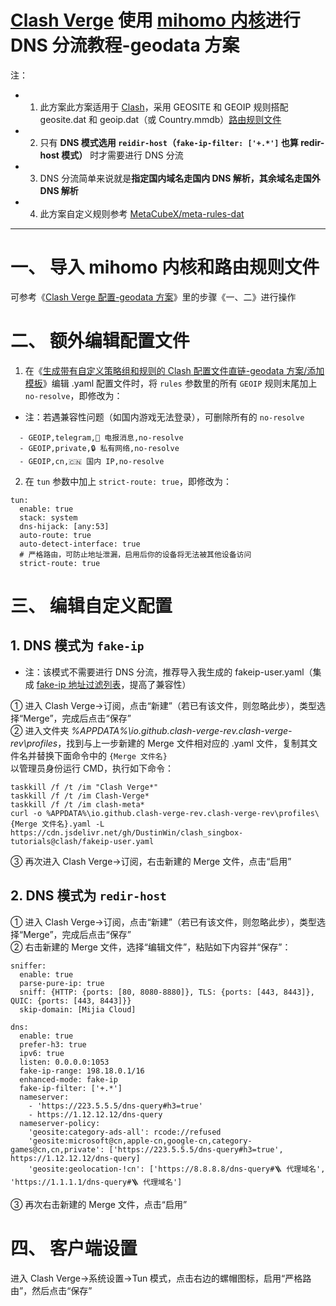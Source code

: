 # [Clash Verge](https://github.com/clash-verge-rev/clash-verge-rev) 使用 [mihomo 内核](https://github.com/MetaCubeX/mihomo)进行 DNS 分流教程-geodata 方案
注：
- 1. 此方案此方案适用于 [Clash](https://github.com/Dreamacro/clash)，采用 GEOSITE 和 GEOIP 规则搭配 geosite.dat 和 geoip.dat（或 Country.mmdb）[路由规则文件](https://github.com/MetaCubeX/meta-rules-dat)
- 2. 只有 **DNS 模式选用 `reidir-host`（`fake-ip-filter: ['+.*']` 也算 redir-host 模式）** 时才需要进行 DNS 分流
- 3. DNS 分流简单来说就是**指定国内域名走国内 DNS 解析，其余域名走国外 DNS 解析**
- 4. 此方案自定义规则参考 [MetaCubeX/meta-rules-dat](https://github.com/MetaCubeX/meta-rules-dat)
---
# 一、 导入 mihomo 内核和路由规则文件
可参考《[Clash Verge 配置-geodata 方案](https://github.com/DustinWin/clash_singbox-tutorials/blob/main/%E6%95%99%E7%A8%8B%E5%90%88%E9%9B%86/Clash/%E5%9F%BA%E7%A1%80%E7%AF%87/Clash%20Verge%20%E9%85%8D%E7%BD%AE-geodata%20%E6%96%B9%E6%A1%88.md)》里的步骤《一、二》进行操作
# 二、 额外编辑配置文件
1. 在《[生成带有自定义策略组和规则的 Clash 配置文件直链-geodata 方案/添加模板](https://github.com/DustinWin/clash_singbox-tutorials/blob/main/%E6%95%99%E7%A8%8B%E5%90%88%E9%9B%86/Clash/%E5%9F%BA%E7%A1%80%E7%AF%87/%E7%94%9F%E6%88%90%E5%B8%A6%E6%9C%89%E8%87%AA%E5%AE%9A%E4%B9%89%E7%AD%96%E7%95%A5%E7%BB%84%E5%92%8C%E8%A7%84%E5%88%99%E7%9A%84%20Clash%20%E9%85%8D%E7%BD%AE%E6%96%87%E4%BB%B6%E7%9B%B4%E9%93%BE-geodata%20%E6%96%B9%E6%A1%88.md#%E4%BA%8C-%E6%B7%BB%E5%8A%A0%E6%A8%A1%E6%9D%BF)》编辑 .yaml 配置文件时，将 `rules` 参数里的所有 `GEOIP` 规则末尾加上 `no-resolve`，即修改为：
- 注：若遇兼容性问题（如国内游戏无法登录），可删除所有的 `no-resolve`
```
  - GEOIP,telegram,📲 电报消息,no-resolve
  - GEOIP,private,🔒 私有网络,no-resolve
  - GEOIP,cn,🇨🇳 国内 IP,no-resolve
```
2. 在 `tun` 参数中加上 `strict-route: true`，即修改为：
```
tun:
  enable: true
  stack: system
  dns-hijack: [any:53]
  auto-route: true
  auto-detect-interface: true
  # 严格路由，可防止地址泄漏，启用后你的设备将无法被其他设备访问
  strict-route: true
```
# 三、 编辑自定义配置
## 1. DNS 模式为 `fake-ip`
- 注：该模式不需要进行 DNS 分流，推荐导入我生成的 fakeip-user.yaml（集成 [fake-ip 地址过滤列表](https://github.com/juewuy/ShellClash/blob/dev/public/fake_ip_filter.list)，提高了兼容性）

① 进入 Clash Verge->订阅，点击“新建”（若已有该文件，则忽略此步），类型选择“Merge”，完成后点击“保存”  
② 进入文件夹 *%APPDATA%\io.github.clash-verge-rev.clash-verge-rev\profiles*，找到与上一步新建的 Merge 文件相对应的 .yaml 文件，复制其文件名并替换下面命令中的 `{Merge 文件名}`  
以管理员身份运行 CMD，执行如下命令：
```
taskkill /f /t /im "Clash Verge*"
taskkill /f /t /im Clash-Verge*
taskkill /f /t /im clash-meta*
curl -o %APPDATA%\io.github.clash-verge-rev.clash-verge-rev\profiles\{Merge 文件名}.yaml -L https://cdn.jsdelivr.net/gh/DustinWin/clash_singbox-tutorials@clash/fakeip-user.yaml
```
③ 再次进入 Clash Verge->订阅，右击新建的 Merge 文件，点击“启用”
## 2. DNS 模式为 `redir-host`
① 进入 Clash Verge->订阅，点击“新建”（若已有该文件，则忽略此步），类型选择“Merge”，完成后点击“保存”  
② 右击新建的 Merge 文件，选择“编辑文件”，粘贴如下内容并“保存”：
```
sniffer:
  enable: true
  parse-pure-ip: true
  sniff: {HTTP: {ports: [80, 8080-8880]}, TLS: {ports: [443, 8443]}, QUIC: {ports: [443, 8443]}}
  skip-domain: [Mijia Cloud]

dns:
  enable: true
  prefer-h3: true
  ipv6: true
  listen: 0.0.0.0:1053
  fake-ip-range: 198.18.0.1/16
  enhanced-mode: fake-ip
  fake-ip-filter: ['+.*']
  nameserver:
    - 'https://223.5.5.5/dns-query#h3=true'
    - https://1.12.12.12/dns-query
  nameserver-policy:
    'geosite:category-ads-all': rcode://refused
    'geosite:microsoft@cn,apple-cn,google-cn,category-games@cn,cn,private': ['https://223.5.5.5/dns-query#h3=true', https://1.12.12.12/dns-query]
    'geosite:geolocation-!cn': ['https://8.8.8.8/dns-query#🪜 代理域名', 'https://1.1.1.1/dns-query#🪜 代理域名']
```
③ 再次右击新建的 Merge 文件，点击“启用”
# 四、 客户端设置
进入 Clash Verge->系统设置->Tun 模式，点击右边的螺帽图标，启用“严格路由”，然后点击“保存”
